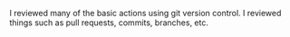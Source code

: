 I reviewed many of the basic actions using git version control. I reviewed things such as pull requests, commits, branches, etc.
